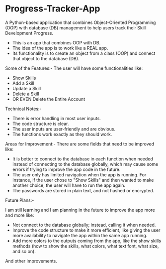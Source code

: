# Progress-Tracker-App
A Python-based application that combines Object-Oriented Programming (OOP) with database (DB) management to help users track their Skill Development Progress.

- This is an app that combines OOP with DB.
- The idea of the app is to work like a REAL app.
- Its functionality is to create an object from a class (OOP) and connect that object to the database (DB).

Some of the Features:-
The user will have some functionalities like:

- Show Skills
- Add a Skill
- Update a Skill
- Delete a Skill
- OR EVEN Delete the Entire Account

Technical Notes:-

- There is error handling in most user inputs.
- The code structure is clear.
- The user inputs are user-friendly and are obvious.
- The functions work exactly as they should work.

Areas for Improvement:-
There are some fields that need to be improved like:

- It is better to connect to the database in each function when needed instead of connecting to the database globally, which may cause some errors if trying to improve the app code in the future.
- The user only has limited navigation when the app is running. For instance, if the user chose to "Show Skills" and then wanted to make another choice, the user will have to run the app again.
- The passwords are stored in plain text, and not hashed or encrypted.

Future Plans:-

I am still learning and I am planning in the future to improve the app more and more like:

- Not connect to the database globally; instead, calling it when needed.
- Improve the code structure to make it more efficient, like giving the user more availability to navigate the app within the same app running.
- Add more colors to the outputs coming from the app, like the show skills methods (how to show the skills, what colors, what text font, what size, and so on).

And other improvements.

